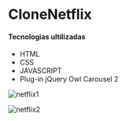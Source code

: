 # CloneNetflix

<h4>Tecnologias ultilizadas</h4>

<ul>
    <li>HTML</li>
    <li>CSS</li>
    <li>JAVASCRIPT</li>
    <li src="https://owlcarousel2.github.io/OwlCarousel2/">Plug-in jQuery Owl Carousel 2</li>
</ul>

![netflix1](https://user-images.githubusercontent.com/89467421/166329108-83450690-774e-43b0-8605-554229f52e51.jpg)

![netflix2](https://user-images.githubusercontent.com/89467421/166329109-f5cff4b5-3c28-406c-b7e1-650f0737ad24.jpg)

